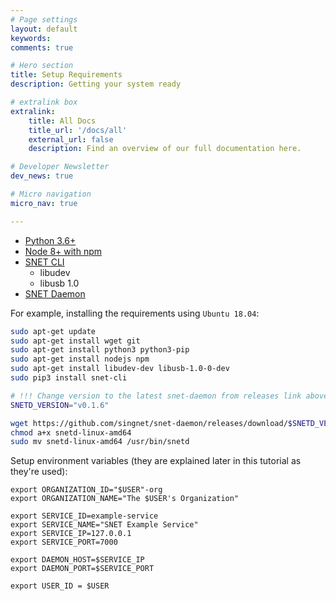 ```yaml
---
# Page settings
layout: default
keywords:
comments: true

# Hero section
title: Setup Requirements
description: Getting your system ready

# extralink box
extralink:
    title: All Docs
    title_url: '/docs/all'
    external_url: false
    description: Find an overview of our full documentation here.

# Developer Newsletter
dev_news: true

# Micro navigation
micro_nav: true

---
```



- [Python 3.6+](https://www.python.org/downloads/)
- [Node 8+ with npm](https://nodejs.org/en/download/)
- [SNET CLI](https://github.com/singnet/snet-cli/releases)
    - libudev
    - libusb 1.0
- [SNET Daemon](https://github.com/singnet/snet-daemon/releases)

For example, installing the requirements using `Ubuntu 18.04`:

```bash
sudo apt-get update
sudo apt-get install wget git
sudo apt-get install python3 python3-pip
sudo apt-get install nodejs npm
sudo apt-get install libudev-dev libusb-1.0-0-dev
sudo pip3 install snet-cli

# !!! Change version to the latest snet-daemon from releases link above
SNETD_VERSION="v0.1.6"

wget https://github.com/singnet/snet-daemon/releases/download/$SNETD_VERSION/snetd-linux-amd64
chmod a+x snetd-linux-amd64
sudo mv snetd-linux-amd64 /usr/bin/snetd
```

Setup environment variables (they are explained later in this tutorial as they're used):

```
export ORGANIZATION_ID="$USER"-org
export ORGANIZATION_NAME="The $USER's Organization"

export SERVICE_ID=example-service
export SERVICE_NAME="SNET Example Service"
export SERVICE_IP=127.0.0.1
export SERVICE_PORT=7000

export DAEMON_HOST=$SERVICE_IP
export DAEMON_PORT=$SERVICE_PORT

export USER_ID = $USER
```